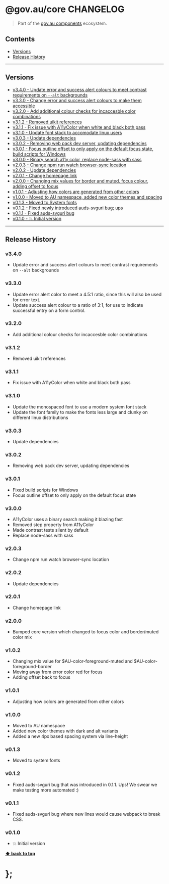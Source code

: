 @gov.au/core CHANGELOG
======================

> Part of the [gov.au components](https://github.com/govau/design-system-components/) ecosystem.


## Contents

* [Versions](#install)
* [Release History](#release-history)


----------------------------------------------------------------------------------------------------------------------------------------------------------------


## Versions

* [v3.4.0 - Update error and success alert colours to meet contrast requirements on `--alt` backgrounds](#v340)
* [v3.3.0 - Change error and success alert colours to make them accessible](#v330)
* [v3.2.0 - Add additional colour checks for incaccesble color combinations](#v320)
* [v3.1.2 - Removed uikit references](#v312)
* [v3.1.1 - Fix issue with A11yColor when white and black both pass](#v311)
* [v3.1.0 - Update font stack to accomodate linux users](#v310)
* [v3.0.3 - Update dependencies](#v303)
* [v3.0.2 - Removing web pack dev server, updating dependencies](#v302)
* [v3.0.1 - Focus outline offset to only apply on the default focus state, build scripts for Windows](#v301)
* [v3.0.0 - Binary search a11y color, replace node-sass with sass](#v300)
* [v2.0.3 - Change npm run watch browser-sync location](#v203)
* [v2.0.2 - Update dependencies](#v202)
* [v2.0.1 - Change homepage link](#v201)
* [v2.0.0 - Changing mix values for border and muted, focus colour, adding offset to focus](#v200)
* [v1.0.1 - Adjusting how colors are generated from other colors](#v101)
* [v1.0.0 - Moved to AU namespace, added new color themes and spacing](#v100)
* [v0.1.3 - Moved to System fonts](#v013)
* [v0.1.2 - Fixed newly introduced auds-svguri bug; ups](#v012)
* [v0.1.1 - Fixed auds-svguri bug](#v011)
* [v0.1.0 - 💥 Initial version](#v010)


----------------------------------------------------------------------------------------------------------------------------------------------------------------


## Release History

### v3.4.0

- Update error and success alert colours to meet contrast requirements on `--alt` backgrounds


### v3.3.0

- Update error alert color to meet a 4.5:1 ratio, since this will also be used for error text.
- Update success alert colour to a ratio of 3:1, for use to indicate successful entry on a form control.


### v3.2.0

- Add additional colour checks for incaccesble color combinations


### v3.1.2

- Removed uikit references


### v3.1.1

- Fix issue with A11yColor when white and black both pass


### v3.1.0

- Update the monospaced font to use a modern system font stack
- Update the font family to make the fonts less large and clunky on different linux distributions


### v3.0.3

- Update dependencies


### v3.0.2

- Removing web pack dev server, updating dependencies


### v3.0.1

- Fixed build scripts for Windows
- Focus outline offset to only apply on the default focus state


### v3.0.0

- A11yColor uses a binary search making it blazing fast
- Removed step property from A11yColor
- Made contrast tests silent by default
- Replace node-sass with sass


### v2.0.3

- Change npm run watch browser-sync location


### v2.0.2

- Update dependencies


### v2.0.1

- Change homepage link


### v2.0.0

- Bumped core version which changed to focus color and border/muted color mix


### v1.0.2

- Changing mix value for $AU-color-foreground-muted and $AU-color-foreground-border
- Moving away from error color red for focus
- Adding offset back to focus


### v1.0.1

- Adjusting how colors are generated from other colors


### v1.0.0

- Moved to AU namespace
- Added new color themes with dark and alt variants
- Added a new 4px based spacing system via line-height


### v0.1.3

- Moved to system fonts


### v0.1.2

- Fixed auds-svguri bug that was introduced in 0.1.1. Ups! We swear we make testing more automated :)


### v0.1.1

- Fixed auds-svguri bug where new lines would cause webpack to break CSS.


### v0.1.0

- 💥 Initial version


**[⬆ back to top](#contents)**


# };
